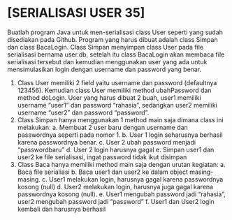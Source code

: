 # [SERIALISASI USER 35] 
Buatlah program Java untuk men-serialisasi class User seperti yang sudah disediakan pada Github.  Program yang harus dibuat adalah class Simpan dan class BacaLogin.  Class Simpan menyimpan class User pada file serialisasi bernama user.db, setelah itu class BacaLogin akan membaca file serialisasi tersebut dan kemudian menggunakan user yang ada untuk mensimulasikan login dengan username dan password yang benar.

1.	Class User memiliki 2 field yaitu username dan password (defaultnya 123456).  Kemudian class User memiliki method ubahPassword dan method doLogin.
User yang harus dibuat 2 buah, user1 memiliki username “user1” dan password “rahasia”, sedangkan user2 memiliki username “user2” dan password “password”.
2.	Class Simpan hanya menggunakan 1 method main saja dimana class ini melakukan:
a.	Membuat 2 user baru dengan username dan passwordnya seperti pada nomor 1.
b.	User 1 login seharusnya berhasil karena passwordnya benar.
c.	User 2 ubah password menjadi “passwordbaru”
d.	User 2 login harusnya gagal
e.	Simpan user1 dan user2 ke file serialisasi, ingat password tidak ikut disimpan
3.	Class Baca hanya memiliki method main saja dengan urutan kegiatan:
a.	Baca file serialiasi
b.	Baca user1 dan user2 ke dalam object masing-masing.
c.	User1 melakukan login, harusnya gagal karena passwordnya kosong (null)
d.	User2 melakukan login, harusnya juga gagal karena passwordnya kosong (null).
e.	User1 mengubah password jadi “rahasia”, user2 mengubah password jadi “password”
f.	User1 dan User2 login kembali dan harusnya berhasil
